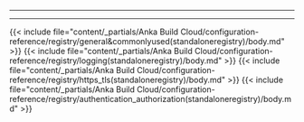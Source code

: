 
---
---

{{< include file="content/_partials/Anka Build Cloud/configuration-reference/registry/general&commonlyused(standaloneregistry)/body.md" >}}
{{< include file="content/_partials/Anka Build Cloud/configuration-reference/registry/logging(standaloneregistry)/body.md" >}}
{{< include file="content/_partials/Anka Build Cloud/configuration-reference/registry/https_tls(standaloneregistry)/body.md" >}}
{{< include file="content/_partials/Anka Build Cloud/configuration-reference/registry/authentication_authorization(standaloneregistry)/body.md" >}}
